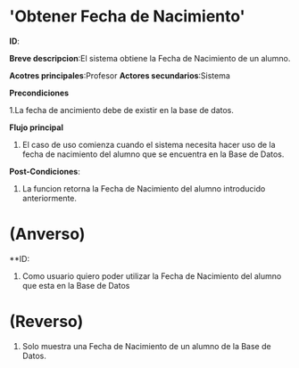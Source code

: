 # 'Obtener Fecha de Nacimiento'

**ID**:

**Breve descripcion**:El sistema obtiene la Fecha de Nacimiento de un alumno.

**Acotres principales**:Profesor
**Actores secundarios**:Sistema

**Precondiciones**

1.La fecha de ancimiento debe de existir en la base de datos.

**Flujo principal**

1. El caso de uso comienza cuando el sistema necesita hacer uso de la fecha de nacimiento del  alumno que se encuentra en la Base de Datos.

**Post-Condiciones**:

1. La funcion retorna la Fecha de Nacimiento del alumno introducido anteriormente.

# (Anverso)

**ID:

1. Como usuario quiero poder utilizar la Fecha de Nacimiento del alumno que esta en la Base de Datos
 
# (Reverso)

1. Solo muestra una Fecha de Nacimiento de un alumno de la Base de Datos.

